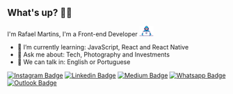 ## What's up? 👋🏻 

I'm Rafael Martins, I'm a Front-end Developer <img src="https://github.com/rafaelmartins92/rafaelmartins92/blob/master/developer.gif" width="32px">

- 🚀 I’m currently learning: JavaScript, React and React Native
- 💬 Ask me about: Tech, Photography and Investments
- 📣 We can talk in: English or Portuguese

[![Instagram Badge](https://img.shields.io/badge/-Follow%20me-6633cc?style=flat-square&labelColor=6633cc&logo=instagram&logoColor=white&link=https://www.instagram.com/raafs92)](https://www.instagram.com/raafs92) 
[![Linkedin Badge](https://img.shields.io/badge/-Linkedin-6633cc?style=flat-square&logo=Linkedin&logoColor=white&link=https://www.linkedin.com/in/rafael-martins92/)](https://www.linkedin.com/in/rafael-martins92/)
[![Medium Badge](https://img.shields.io/badge/-Medium-6633cc?style=flat-square&logo=Medium&logoColor=white&link=https://medium.com/@rafael.martins92)](https://medium.com/@rafael.martins92)
[![Whatsapp Badge](https://img.shields.io/badge/-WhatsApp-6633cc?style=flat-square&logo=Whatsapp&logoColor=white&link=https://whats.link/rafaelmartins92)](https://whats.link/rafaelmartins92)
[![Outlook Badge](https://img.shields.io/badge/-rafael.matins92@outlook.com-6633cc?style=flat-square&logo=Windows&logoColor=white&link=mailto:rafael.martins92@outlook.com)](mailto:rafael.martins92@outlook.com)

<!--
**rafaelmartins92/rafaelmartins92** is a ✨ _special_ ✨ repository because its `README.md` (this file) appears on your GitHub profile.

Here are some ideas to get you started:

- 🔭 I’m currently working on my personal blog with Gatsby, React, GraphQL and Netlify 
- 🌱 I’m currently learning ...
- 👯 I’m looking to collaborate on ...
- 🤔 I’m looking for help with ...
- 💬 Ask me about ...
- 📫 How to reach me: ...
- 😄 Pronouns: ...
- ⚡ Fun fact: ...

### Useful links: 
[👉🏻 Portfolio](https://rafaelmartins92.github.io/portfolio/) [👉🏻 Linkedin](https://www.linkedin.com/in/rafael-martins92/) [👉🏻 Medium](https://medium.com/@rafael.martins92) [👉🏻 Instagram](https://www.instagram.com/raafs92)

-->
